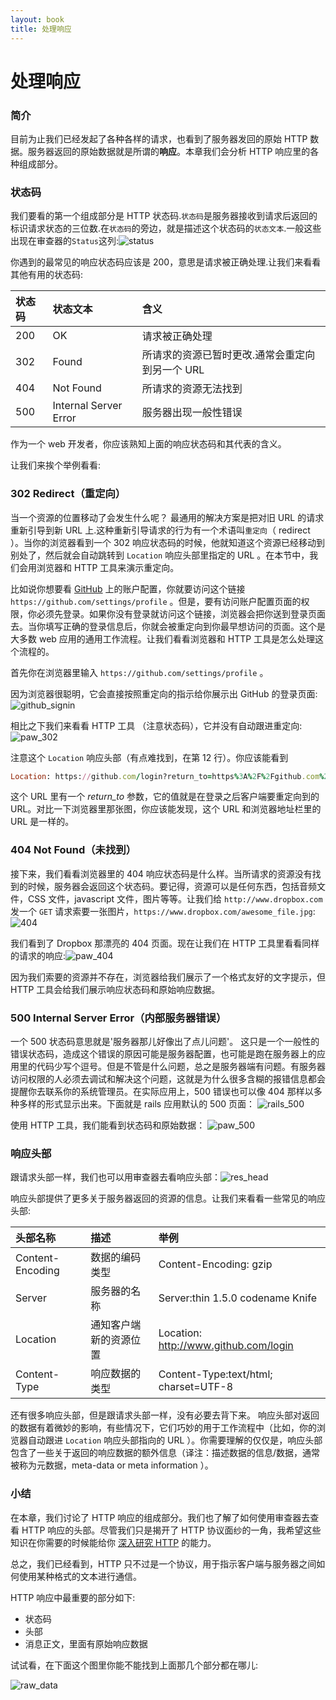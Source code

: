 ```yaml
---
layout: book
title: 处理响应
---
```


# 处理响应

### 简介
目前为止我们已经发起了各种各样的请求，也看到了服务器发回的原始 HTTP 数据。服务器返回的原始数据就是所谓的**响应**。本章我们会分析 HTTP 响应里的各种组成部分。

### 状态码
我们要看的第一个组成部分是 HTTP 状态码.```状态码```是服务器接收到请求后返回的标识请求状态的三位数.在```状态码```的旁边，就是描述这个状态码的```状态文本```.一般这些出现在审查器的```Status```这列:![status](../../images/status_inspector.png)

你遇到的最常见的响应状态码应该是 200，意思是请求被正确处理.让我们来看看其他有用的状态码:

|状态码  | 状态文本 | 含义 |
|:------------- |:---------------| :-------------|
| 200 | OK | 请求被正确处理 |
| 302 | Found | 所请求的资源已暂时更改.通常会重定向到另一个 URL |
| 404 | Not Found | 所请求的资源无法找到  |
| 500 | Internal Server Error | 服务器出现一般性错误 |

作为一个 web 开发者，你应该熟知上面的响应状态码和其代表的含义。

让我们来挨个举例看看:

### 302 Redirect（重定向）
当一个资源的位置移动了会发生什么呢？ 最通用的解决方案是把对旧 URL 的请求重新引导到新 URL 上.这种重新引导请求的行为有一个术语叫```重定向```（ redirect ）。当你的浏览器看到一个 302 响应状态码的时候，他就知道这个资源已经移动到别处了，然后就会自动跳转到 ```Location``` 响应头部里指定的 URL 。在本节中，我们会用浏览器和 HTTP 工具来演示重定向。

比如说你想要看 [GitHub](http://www.github.com/) 上的账户配置，你就要访问这个链接 ```https://github.com/settings/profile``` 。但是，要有访问账户配置页面的权限，你必须先登录。如果你没有登录就访问这个链接，浏览器会把你送到登录页面去。当你填写正确的登录信息后，你就会被重定向到你最早想访问的页面。这个是大多数 web 应用的通用工作流程。让我们看看浏览器和 HTTP 工具是怎么处理这个流程的。

首先你在浏览器里输入 ```https://github.com/settings/profile``` 。

因为浏览器很聪明，它会直接按照重定向的指示给你展示出 GitHub 的登录页面:![github_signin](../../images/browser_302_redirect.png)

相比之下我们来看看 HTTP 工具 （注意状态码），它并没有自动跟进重定向:![paw_302](../../images/http_tool_302_redirect.png)

注意这个 ```Location``` 响应头部（有点难找到，在第 12 行）。你应该能看到

```ruby
Location: https://github.com/login?return_to=https%3A%2F%2Fgithub.com%2Fsettings%2Fprofile
```

这个 URL 里有一个 *return_to* 参数，它的值就是在登录之后客户端要重定向到的 URL。对比一下浏览器里那张图，你应该能发现，这个 URL 和浏览器地址栏里的 URL 是一样的。

### 404 Not Found（未找到）
接下来，我们看看浏览器里的 404 响应状态码是什么样。当所请求的资源没有找到的时候，服务器会返回这个状态码。要记得，资源可以是任何东西，包括音频文件，CSS 文件，javascript 文件，图片等等。让我们给 ```http://www.dropbox.com``` 发一个 ```GET``` 请求索要一张图片，```https://www.dropbox.com/awesome_file.jpg```:![404](../../images/dropbox_404.png)

我们看到了 Dropbox 那漂亮的 404 页面。现在让我们在 HTTP 工具里看看同样的请求的响应:![paw_404](../../images/dropbox_httptool_404.png)

因为我们索要的资源并不存在，浏览器给我们展示了一个格式友好的文字提示，但 HTTP 工具会给我们展示响应状态码和原始响应数据。

### 500 Internal Server Error（内部服务器错误）
一个 500 状态码意思就是'服务器那儿好像出了点儿问题'。 这只是一个一般性的错误状态码，造成这个错误的原因可能是服务器配置，也可能是跑在服务器上的应用里的代码少写个逗号。但是不管是什么问题，总之是服务器端有问题。有服务器访问权限的人必须去调试和解决这个问题，这就是为什么很多含糊的报错信息都会提醒你去联系你的系统管理员。在实际应用上，500 错误也可以像 404 那样以多种多样的形式显示出来。下面就是 rails 应用默认的 500 页面： ![rails_500](../../images/browser_500.png)

使用 HTTP 工具，我们能看到状态码和原始数据： ![paw_500](../../images/http_tool_500.png)

### 响应头部
跟请求头部一样，我们也可以用审查器去看响应头部：![res_head](../../images/http_response_headers.png)

响应头部提供了更多关于服务器返回的资源的信息。让我们来看看一些常见的响应头部:

|头部名称  | 描述 | 举例 |
|:------------- |:---------------| :-------------|
| Content-Encoding | 数据的编码类型 | Content-Encoding: gzip |
| Server | 服务器的名称 | Server:thin 1.5.0 codename Knife |
| Location | 通知客户端新的资源位置 | Location: http://www.github.com/login |
| Content-Type | 响应数据的类型 | Content-Type:text/html; charset=UTF-8 |

还有很多响应头部，但是跟请求头部一样，没有必要去背下来。 响应头部对返回的数据有着微妙的影响，有些情况下，它们巧妙的用于工作流程中（比如，你的浏览器自动跟进 ```Location``` 响应头部指向的 URL ）。你需要理解的仅仅是，响应头部包含了一些关于返回的响应数据的额外信息（译注：描述数据的信息/数据，通常被称为元数据，meta-data or meta information ）。

### 小结
在本章，我们讨论了 HTTP 响应的组成部分。我们也了解了如何使用审查器去查看 HTTP 响应的头部。尽管我们只是揭开了 HTTP 协议面纱的一角，我希望这些知识在你需要的时候能给你 [深入研究 HTTP](http://en.wikipedia.org/wiki/Hypertext_Transfer_Protocol) 的能力。

总之，我们已经看到，HTTP 只不过是一个协议，用于指示客户端与服务器之间如何使用某种格式的文本进行通信。

HTTP 响应中最重要的部分如下:

* 状态码
* 头部
* 消息正文，里面有原始响应数据

试试看，在下面这个图里你能不能找到上面那几个部分都在哪儿:

![raw_data](../../images/request_http_tool.png)
